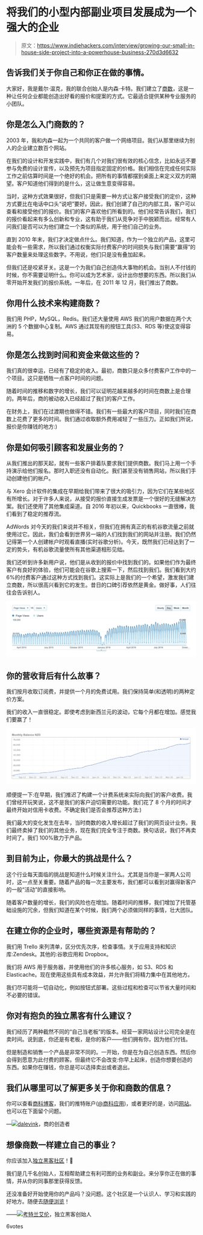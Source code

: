 # 将我们的小型内部副业项目发展成为一个强大的企业

> 原文：<https://www.indiehackers.com/interview/growing-our-small-in-house-side-project-into-a-powerhouse-business-270d3d6632>

## 告诉我们关于你自己和你正在做的事情。

大家好，我是戴尔·温克，我的联合创始人是内森·卡特。我们建立了[商数](https://www.quotientapp.com/)，这是一种让任何企业都能创造出好看的报价和提案的方式。它最适合提供某种专业服务的小团队。

## 你是怎么入门商数的？

2003 年，我和内森一起为一个共同的客户做一个网络项目。我们从那里继续为别人的企业建立数百个网站。

在我们的设计和开发实践中，我们有几个对我们很有效的核心信念，比如永远不要参与免费的设计宣传，以及预先为项目指定固定的价格。我们相信在完成任何实际工作之前估算时间是一个绝好的机会。把所有的事情都摆到桌面上来定义双方的期望。客户知道他们得到的是什么，这让做生意变得容易。

当时，这种方式效果很好，但我们只是需要一种方式让客户接受我们的定价，这种方式要比在电话中口头“说吧”要好。因此，我们创建了自己的内部工具，客户可以查看和接受他们的报价。我们的客户喜欢他们所看到的。他们经常告诉我们，我们的报价看起来有多么创新和专业，这有助于我们从竞争对手中脱颖而出。经常有人问我们是否可以为他们建立一个类似的系统，用于他们自己的业务。

直到 2010 年末，我们才决定做点什么。我们知道，作为一个独立的产品，这里可能会有一些需求，所以我们通过权衡实际付费客户的时间损失与我们需要“赢得”的客户数量来处理这些数字。不用说，他们只是没有叠加起来。

但我们还是咬紧牙关。这是一个为我们自己创造伟大事物的机会。当别人不付钱的时候，你不需要证明什么。你可以成为艺术家，设计出你想要的东西。所以我们从零开始开发我们的报价系统。一年后，在 2011 年 12 月，我们推出了商数。

## 你用什么技术来构建商数？

我们用 PHP，MySQL，Redis。我们还大量使用 AWS 我们的用户数据在两个大洲的 5 个数据中心复制。AWS 通过其现有的按钮工具(S3、RDS 等)使这变得容易。

## 你是怎么找到时间和资金来做这些的？

我们真的很幸运，已经有了稳定的收入。最初，商数只是众多付费客户工作中的一个项目。这只是牺牲一点客户时间的问题。

随着时间的推移和数字的增长，我们可以证明花越来越多的时间在商数上是合理的。两年后，商的被动收入已经超过了我们的客户工作。

在财务上，我们在过渡期也做得不错。我们有一些最大的客户项目，同时我们在商数上花费了更多的时间。我们通过收取额外费用减轻了一些压力。正如我们所说，报价是你赚钱的地方:)

## 你是如何吸引顾客和发展业务的？

从我们推出的那天起，就有一些客户排着队要求我们提供商数。我们马上用一个手持演示给他们报名。那时入职还没有自动化。我们甚至没有销售网站，所以我们手动创建他们的帐户。

与 Xero 会计软件的集成在早期给我们带来了很大的吸引力，因为它们在某些地区有所增长。对于许多人来说，从接受的报价直接生成发票是一个很好的无缝解决方案。我们还使用了其他集成渠道。自 2016 年初以来，Quickbooks 一直很棒，我们看到了稳定的推荐流。

AdWords 对今天的我们来说并不相关，但我们在拥有真正的有机谷歌流量之前就使用过它。因此，我们会看到世界另一端的人们找到我们的网站并注册。我们仍然记得第一个人创建帐户时观看直播(实时谷歌分析)。今天，既然我们已经达到了一定的势头，有机谷歌流量使所有其他渠道相形见绌。

我们还听到许多新用户说，他们是从收到的报价中找到我们的。如果他们作为最终客户有良好的体验，他们可能会在谷歌上搜索一下，然后找到我们。我们看到大约 6%的付费客户通过这种方式找到我们。这实际上是我们的一个希望，激发我们建立商数，所以很高兴看到它的发生。昔日的口碑引荐依然是黄金。做好事，人们往往会告诉别人。

![Quotient Pageviews](img/a12191a06863bfb2acc150f064bafa37.png)

## 你的营收背后有什么故事？

我们按月收取订阅费，并提供一个月的免费试用。我们保持简单(和透明)的两种定价方案。

我们的收入一直很稳定。即使考虑到新西兰元的波动，它每个月都在增加。感觉我们要赢了！

![Quotient Income](img/89f0d0c6ffd73edd8ff35a9bdf81041d.png)

顺便提一下:在早期，我们推迟了构建一个计费系统来实际向我们的客户收费。我们曾经开玩笑说，这不是我们的客户迫切需要的功能。我们花了 8 个月的时间才最终开始对信用卡收费。不确定我们是否会推荐这种方法:)

我们最大的变化发生在去年，当时商数的收入增长超过了我们的网页设计业务。我们最终卖掉了我们的其他业务，现在我们完全专注于商数。换句话说，我们不再卖时间了。我们 100%致力于产品。

## 到目前为止，你最大的挑战是什么？

这个行业每天面临的挑战是知道什么时候关注什么。尤其是当你是一家两人公司时，这一点至关重要。随着产品的每一次主要发布，我们都可以看到对赢得新客户的一般“活动”的直接影响。

随着客户数量的增长，我们的风险也在增加。随着时间的推移，我们增加了托管基础设施的冗余，但我们知道在某个时候，我们两个必须做同样的事情，壮大团队。

## 在建立你的企业时，哪些资源是有帮助的？

我们用 Trello 来列清单，区分优先次序，检查事情。关于应用支持和知识库:Zendesk。其他的:谷歌应用和 Dropbox。

我们将 AWS 用于服务器，并使用他们的许多核心服务，如 S3、RDS 和 Elasticache。现在使用这些具有成本效益，并允许我们将精力集中在其他地方。

我们尽可能将一切自动化，例如按钮式部署。这些过程和检查可以节省大量时间和不必要的错误。

## 你对有抱负的独立黑客有什么建议？

我们经历了两种截然不同的“自己当老板”的版本。经营一家网站设计公司完全是在卖时间。说到底，你还是有老板，是你的客户——他们拥有你，因为他们付钱。

但是制造和销售一个产品是非常不同的。一开始，你是在为自己创造东西。然后你会得到愿意为此付费的顾客。但最终它不会改变:你早上起床，创造你想要创造的东西。如果你在赚钱，你总是可以选择卖出或者退出。

## 我们从哪里可以了解更多关于你和商数的信息？

你可以查看[商科博客](https://www.quotientapp.com/blog)，我们的推特账户([@商科应用](https://twitter.com/quotientapp))，或者更好的是，访问[网站](https://www.quotientapp.com/)。也可以在下面留个问题。

—[<picture id="ember5273343" class="user-avatar ember-view user-link__avatar">![](img/82bd3bb4769a3aa1cd13889ee7c0fa91.png)</picture>dalevink](/dalevink?id=AZLMiT6X5DR7HSd9JYl0zOxFZnL2)，商的创造者

## 想像商数一样建立自己的事业？

你应该加入[独立黑客社区](/)！🤗

我们是几千名创始人，互相帮助建立有利可图的业务和副业。来分享你正在做的事情，并从你的同事那里获得反馈。

还没准备好开始使用你的产品吗？没问题。这个社区是一个认识人、学习和实践的好地方。随便去[随便浏览](/)！

——[<picture id="ember5273348" class="user-avatar ember-view user-link__avatar">![](img/82bd3bb4769a3aa1cd13889ee7c0fa91.png)</picture>考特兰艾伦](/csallen?id=ibTLPyjwVebnZjMGKvz6ztarnuV2)，独立黑客创始人

6votes